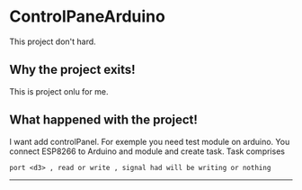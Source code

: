 # ControlPaneArduino
This project don't hard.
## Why the project exits!
This is project onlu for me.
## What happened with the project!
I want add controlPanel. For exemple you need test module on arduino. You connect ESP8266 to Arduino and module and create task. Task comprises 
```
port <d3> , read or write , signal had will be writing or nothing 
```
------------------------------------------------------------------------------------------------
